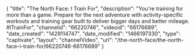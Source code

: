 {
    "title": "The North Face: I Train For",
    "description": "You're training for more than a game. Prepare for the next adventure with activity-specific workouts and training gear built to deliver bigger days and better mileage. #ITrainFor",
    "channelid": "66220746",
    "videoid": "66176689",
    "date_created": "1429114747",
    "date_modified": "1466197330",
    "type": "captivate",
    "layout": "channelVideo",
    "url": "\/the-north-face\/the-north-face-i-train-for\/66220746-66176689"
}